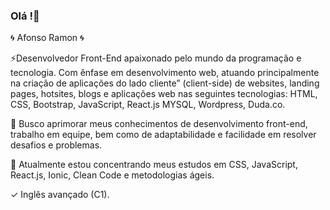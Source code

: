 ### Olá !👋

 :cyclone: Afonso Ramon  :cyclone:
 
 ⚡Desenvolvedor Front-End apaixonado pelo mundo da programação e tecnologia. Com ênfase em desenvolvimento web, atuando principalmente na criação de aplicações do lado cliente” (client-side) de websites, landing pages, hotsites, blogs e aplicações web nas seguintes tecnologias: HTML, CSS, Bootstrap, JavaScript, React.js MYSQL, Wordpress, Duda.co.

:dart: Busco aprimorar meus conhecimentos de desenvolvimento front-end, trabalho em equipe, bem como de adaptabilidade e facilidade em resolver desafios e problemas.

 :green_book: Atualmente estou concentrando meus estudos em CSS, JavaScript, React.js, Ionic, Clean Code e metodologias ágeis.

✓ Inglês avançado (C1).

